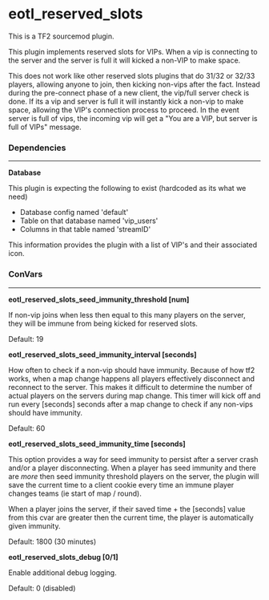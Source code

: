 # eotl_reserved_slots

This is a TF2 sourcemod plugin.

This plugin implements reserved slots for VIPs.  When a vip is connecting to the server and the server is full it will kicked a non-VIP to make space.

This does not work like other reserved slots plugins that do 31/32 or 32/33 players, allowing anyone to join, then kicking non-vips after the fact.  Instead during the pre-connect phase of a new client, the vip/full server check is done.  If its a vip and server is full it will instantly kick a non-vip to make space, allowing the VIP's connection process to proceed.  In the event server is full of vips, the incoming vip will get a "You are a VIP, but server is full of VIPs" message.

### Dependencies
<hr>

**Database**<br>

This plugin is expecting the following to exist (hardcoded as its what we need)

* Database config named 'default'
* Table on that database named 'vip_users'
* Columns in that table named 'streamID'

This information provides the plugin with a list of VIP's and their associated icon.

### ConVars
<hr>

**eotl_reserved_slots_seed_immunity_threshold [num]**

If non-vip joins when less then equal to this many players on the server, they will be immune from being kicked for reserved slots.

Default: 19

**eotl_reserved_slots_seed_immunity_interval [seconds]**

How often to check if a non-vip should have immunity.  Because of how tf2 works, when a map change happens all players effectively disconnect and reconnect to the server.  This makes it difficult to determine the number of actual players on the servers during map change.  This timer will kick off and run every [seconds] seconds after a map change to check if any non-vips should have immunity.

Default: 60

**eotl_reserved_slots_seed_immunity_time [seconds]**

This option provides a way for seed immunity to persist after a server crash and/or a player disconnecting.  When a player has seed immunity and there are *more* then seed immunity threshold players on the server, the plugin will save the current time to a client cookie every time an immune player changes teams (ie start of map / round).

When a player joins the server, if their saved time + the [seconds] value from this cvar are greater then the current time, the player is automatically given immunity.

Default: 1800 (30 minutes)

**eotl_reserved_slots_debug [0/1]**

Enable additional debug logging.

Default: 0 (disabled)